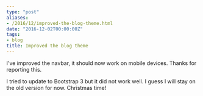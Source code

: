 ```yaml
---
type: "post"
aliases:
- /2016/12/improved-the-blog-theme.html
date: "2016-12-02T00:00:00Z"
tags:
- blog
title: Improved the blog theme
---
```


I've improved the navbar, it should now work on mobile devices. Thanks for
reporting this.

I tried to update to Bootstrap 3 but it did not work well. I guess I will stay
on the old version for now. Christmas time!
